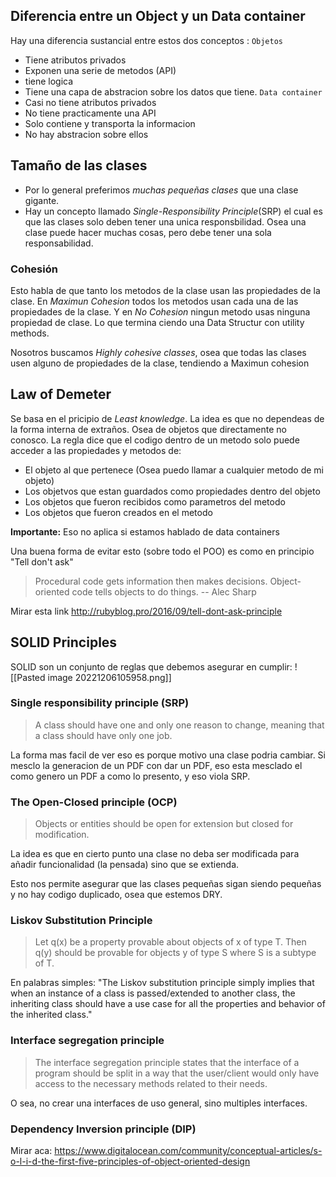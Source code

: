 ## Diferencia entre un Object y un Data container

Hay una diferencia sustancial entre estos dos conceptos : 
`Objetos`
- Tiene atributos privados
- Exponen una serie de metodos (API)
- tiene logica
- Tiene una capa de abstracion sobre los datos que tiene.
`Data container`
- Casi no tiene atributos privados
- No tiene practicamente una API
- Solo contiene y transporta la informacion
- No hay abstracion sobre ellos


## Tamaño de las clases
- Por lo general preferimos *muchas pequeñas clases* que una clase gigante.
- Hay un concepto llamado *Single-Responsibility Principle*(SRP) el cual es que las clases solo deben tener una unica responsbilidad. Osea una clase puede hacer muchas cosas, pero debe tener una sola responsabilidad.

### Cohesión
Esto habla de que tanto los metodos de la clase usan las propiedades de la clase. 
En *Maximun Cohesion* todos los metodos usan cada una de las propiedades de la clase. Y en *No Cohesion* ningun metodo usas ninguna propiedad de clase. Lo que termina ciendo una Data Structur con utility methods. 

Nosotros buscamos *Highly cohesive classes*, osea que todas las clases usen alguno de propiedades de la clase, tendiendo a Maximun cohesion


## Law of Demeter 
Se basa en el pricipio de *Least knowledge*. La idea es que no dependeas de la forma interna de extraños. Osea de objetos que directamente no conosco. 
La regla dice que el codigo dentro de un metodo solo puede acceder a las propiedades y metodos de: 
- El objeto al que pertenece (Osea puedo llamar a cualquier metodo de mi objeto)
- Los objetvos que estan guardados como propiedades dentro del objeto 
- Los objetos que fueron recibidos como parametros del metodo
- Los objetos que fueron creados en el metodo

**Importante:** Eso no aplica si estamos hablado de data containers

Una buena forma de evitar esto (sobre todo el POO) es como en principio "Tell don't ask"

>  Procedural code gets information then makes decisions. Object-oriented code tells objects to do things.
-- Alec Sharp

Mirar esta link http://rubyblog.pro/2016/09/tell-dont-ask-principle

## SOLID Principles
SOLID son un conjunto de reglas que debemos asegurar en cumplir:
![[Pasted image 20221206105958.png]]

### Single responsibility principle (SRP)

> A class should have one and only one reason to change, meaning that a class should have only one job.

La forma mas facil de ver eso es porque motivo una clase podria cambiar. Si mesclo la generacion de un PDF con dar un PDF, eso esta mesclado el como genero un PDF a como lo presento, y eso viola SRP. 

### The Open-Closed principle (OCP)

> Objects or entities should be open for extension but closed for modification.

La idea es que en cierto punto una clase no deba ser modificada para añadir funcionalidad (la pensada) sino que se extienda. 

Esto nos permite asegurar que las clases pequeñas sigan siendo pequeñas y no hay codigo duplicado, osea que estemos DRY. 

### Liskov Substitution Principle

> Let q(x) be a property provable about objects of x of type T. Then q(y) should be provable for objects y of type S where S is a subtype of T.

En palabras simples: "The Liskov substitution principle simply implies that when an instance of a class is passed/extended to another class, the inheriting class should have a use case for all the properties and behavior of the inherited class."

### Interface segregation principle
> The interface segregation principle states that the interface of a program should be split in a way that the user/client would only have access to the necessary methods related to their needs.

O sea, no crear una interfaces de uso general, sino multiples interfaces. 

### Dependency Inversion principle (DIP)
Mirar aca:
https://www.digitalocean.com/community/conceptual-articles/s-o-l-i-d-the-first-five-principles-of-object-oriented-design
